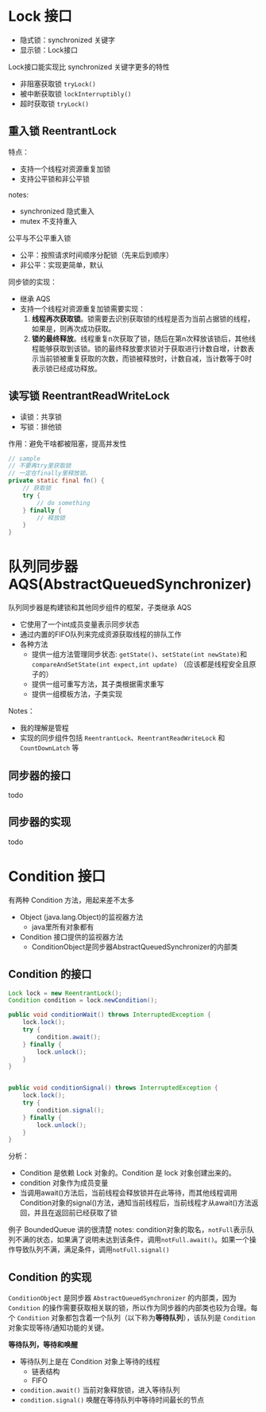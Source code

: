 # Lock 接口
- 隐式锁：synchronized 关键字
- 显示锁：Lock接口

Lock接口能实现比 synchronized 关键字更多的特性
- 非阻塞获取锁 ``tryLock()``
- 被中断获取锁 ``lockInterruptibly()``
- 超时获取锁 ``tryLock()``

## 重入锁 ReentrantLock
特点：
- 支持一个线程对资源重复加锁
- 支持公平锁和非公平锁

notes: 
- synchronized 隐式重入
- mutex 不支持重入

公平与不公平重入锁
- 公平：按照请求时间顺序分配锁（先来后到顺序）
- 非公平：实现更简单，默认

同步锁的实现：
- 继承 AQS
- 支持一个线程对资源重复加锁需要实现：
    1. **线程再次获取锁**。锁需要去识别获取锁的线程是否为当前占据锁的线程，如果是，则再次成功获取。
    2. **锁的最终释放**。线程重复n次获取了锁，随后在第n次释放该锁后，其他线程能够获取到该锁。锁的最终释放要求锁对于获取进行计数自增，计数表示当前锁被重复获取的次数，而锁被释放时，计数自减，当计数等于0时表示锁已经成功释放。

## 读写锁 ReentrantReadWriteLock
- 读锁：共享锁
- 写锁：排他锁

作用：避免干啥都被阻塞，提高并发性

```java
// sample
// 不要再try里获取锁
// 一定在finally里释放锁。
private static final fn() {
    // 获取锁
    try {
        // do something
    } finally {
        // 释放锁
    }
}
```

# 队列同步器 AQS(AbstractQueuedSynchronizer)
队列同步器是构建锁和其他同步组件的框架，子类继承 AQS
- 它使用了一个int成员变量表示同步状态
- 通过内置的FIFO队列来完成资源获取线程的排队工作
- 各种方法
    - 提供一组方法管理同步状态: ``getState()``、``setState(int newState)``和``compareAndSetState(int expect,int update)`` （应该都是线程安全且原子的）
    - 提供一组可重写方法，其子类根据需求重写
    - 提供一组模板方法，子类实现


Notes：
- 我的理解是管程
- 实现的同步组件包括 ``ReentrantLock``、``ReentrantReadWriteLock`` 和 ``CountDownLatch`` 等

## 同步器的接口
todo

## 同步器的实现
todo

# Condition 接口
有两种 Condition 方法，用起来差不太多
- Object (java.lang.Object)的监视器方法
    - java里所有对象都有
- Condition 接口提供的监视器方法
    - ConditionObject是同步器AbstractQueuedSynchronizer的内部类

## Condition 的接口

```java
Lock lock = new ReentrantLock();
Condition condition = lock.newCondition();

public void conditionWait() throws InterruptedException {
    lock.lock();
    try {
        condition.await();
    } finally {
        lock.unlock();
    }
} 


public void conditionSignal() throws InterruptedException {
    lock.lock();
    try {
        condition.signal();
    } finally {
        lock.unlock();
    }
}
```
分析：
- Condition 是依赖 Lock 对象的。Condition 是 lock 对象创建出来的。
- condition 对象作为成员变量
- 当调用await()方法后，当前线程会释放锁并在此等待，而其他线程调用Condition对象的signal()方法，通知当前线程后，当前线程才从await()方法返回，并且在返回前已经获取了锁

例子 BoundedQueue 讲的很清楚
notes: condition对象的取名，``notFull``表示队列不满的状态，如果满了说明未达到该条件，调用``notFull.await()``。如果一个操作导致队列不满，满足条件，调用``notFull.signal()``

## Condition 的实现
``ConditionObject`` 是同步器 ``AbstractQueuedSynchronizer`` 的内部类，因为 ``Condition`` 的操作需要获取相关联的锁，所以作为同步器的内部类也较为合理。每个 ``Condition`` 对象都包含着一个队列（以下称为**等待队列**），该队列是 ``Condition`` 对象实现等待/通知功能的关键。

**等待队列，等待和唤醒**
- 等待队列上是在 Condition 对象上等待的线程
    - 链表结构
    - FIFO
- ``condition.await()`` 当前对象释放锁，进入等待队列
- ``condition.signal()`` 唤醒在等待队列中等待时间最长的节点